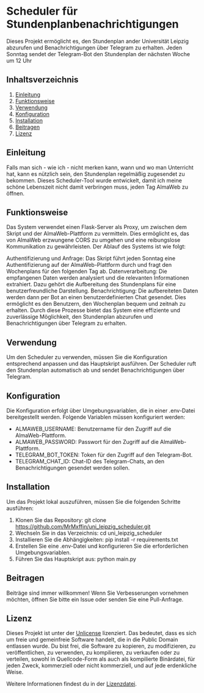 # Scheduler für Stundenplanbenachrichtigungen
Dieses Projekt ermöglicht es, den Stundenplan ander Universität Leipzig abzurufen und Benachrichtigungen über Telegram zu erhalten. Jeden Sonntag sendet der Telegram-Bot den Stundenplan der nächsten Woche um 12 Uhr

## Inhaltsverzeichnis
1. [Einleitung](#einleitung)
2. [Funktionsweise](#funktionsweise)
3. [Verwendung](#verwendung)
4. [Konfiguration](#konfiguration)
5. [Installation](#installation)
6. [Beitragen](#beitragen)
7. [Lizenz](#lizenz)

## Einleitung
Falls man sich - wie ich - nicht merken kann, wann und wo man Unterricht hat, kann es nützlich sein, den Stundenplan regelmäßig zugesendet zu bekommen. Dieses Scheduler-Tool wurde entwickelt, damit ich meine schöne Lebenszeit nicht damit verbringen muss, jeden Tag AlmaWeb zu öffnen. 

## Funktionsweise
Das System verwendet einen Flask-Server als Proxy, um zwischen dem Skript und der AlmaWeb-Plattform zu vermitteln. Dies ermöglicht es, das von AlmaWeb erzwungene CORS zu umgehen und eine reibungslose Kommunikation zu gewährleisten. Der Ablauf des Systems ist wie folgt:

Authentifizierung und Anfrage: Das Skript führt jeden Sonntag eine Authentifizierung auf der AlmaWeb-Plattform durch und fragt den Wochenplans für den folgenden Tag ab.
Datenverarbeitung: Die empfangenen Daten werden analysiert und die relevanten Informationen extrahiert. Dazu gehört die Aufbereitung des Stundenplans für eine benutzerfreundliche Darstellung.
Benachrichtigung: Die aufbereiteten Daten werden dann per Bot an einen benutzerdefinierten Chat gesendet. Dies ermöglicht es den Benutzern, den Wochenplan bequem und zeitnah zu erhalten.
Durch diese Prozesse bietet das System eine effiziente und zuverlässige Möglichkeit, den Stundenplan abzurufen und Benachrichtigungen über Telegram zu erhalten.

## Verwendung
Um den Scheduler zu verwenden, müssen Sie die Konfiguration entsprechend anpassen und das Hauptskript ausführen. Der Scheduler ruft den Stundenplan automatisch ab und sendet Benachrichtigungen über Telegram.

## Konfiguration
Die Konfiguration erfolgt über Umgebungsvariablen, die in einer .env-Datei bereitgestellt werden. Folgende Variablen müssen konfiguriert werden:

- ALMAWEB_USERNAME: Benutzername für den Zugriff auf die AlmaWeb-Plattform.
- ALMAWEB_PASSWORD: Passwort für den Zugriff auf die AlmaWeb-Plattform.
- TELEGRAM_BOT_TOKEN: Token für den Zugriff auf den Telegram-Bot.
- TELEGRAM_CHAT_ID: Chat-ID des Telegram-Chats, an den Benachrichtigungen gesendet werden sollen.

## Installation
Um das Projekt lokal auszuführen, müssen Sie die folgenden Schritte ausführen:

1. Klonen Sie das Repository: git clone https://github.com/MrMxffin/uni_leipzig_scheduler.git
2. Wechseln Sie in das Verzeichnis: cd uni_leipzig_scheduler
3. Installieren Sie die Abhängigkeiten: pip install -r requirements.txt
4. Erstellen Sie eine .env-Datei und konfigurieren Sie die erforderlichen Umgebungsvariablen.
5. Führen Sie das Hauptskript aus: python main.py

## Beitragen
Beiträge sind immer willkommen! Wenn Sie Verbesserungen vornehmen möchten, öffnen Sie bitte ein Issue oder senden Sie eine Pull-Anfrage.

## Lizenz
Dieses Projekt ist unter der [Unlicense](unlicense.org) lizenziert. Das bedeutet, dass es sich um freie und gemeinfreie Software handelt, die in die Public Domain entlassen wurde. Du bist frei, die Software zu kopieren, zu modifizieren, zu veröffentlichen, zu verwenden, zu kompilieren, zu verkaufen oder zu verteilen, sowohl in Quellcode-Form als auch als kompilierte Binärdatei, für jeden Zweck, kommerziell oder nicht kommerziell, und auf jede erdenkliche Weise.

Weitere Informationen findest du in der [Lizenzdatei](./LICENSE).
